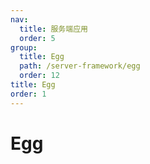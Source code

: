 ```yaml
---
nav:
  title: 服务端应用
  order: 5
group:
  title: Egg
  path: /server-framework/egg
  order: 12
title: Egg
order: 1
---
```


# Egg
